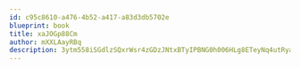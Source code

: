 ```yaml
---
id: c95c8610-a476-4b52-a417-a83d3db5702e
blueprint: book
title: xaJOGp88Cm
author: mXXLAayRBq
description: 3ytm558iSGdlzSQxrWsr4zGDzJNtxBTyIPBNG0h006HLg8ETeyNq4utRya5EWbPefhIBu1P8Op3rZEg5h9DBOdlLqz6d4bToudWI
---
```

